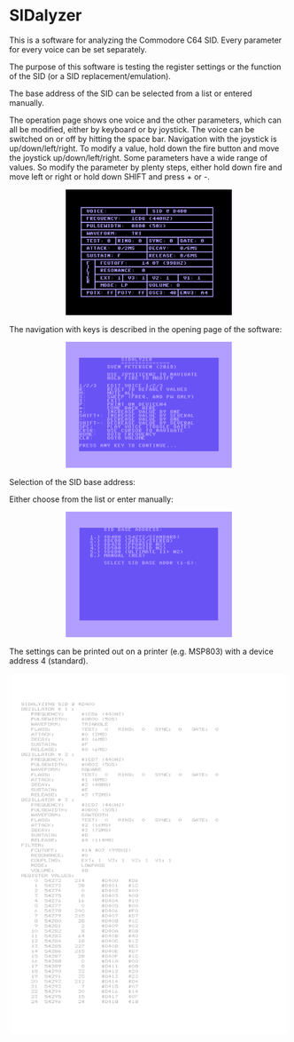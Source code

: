 # SIDalyzer
This is a software for analyzing the Commodore C64 SID. Every parameter for every voice can be set separately.

The purpose of this software is testing the register settings or the function of the SID (or a SID replacement/emulation).

The base address of the SID can be selected from a list or entered manually.

The operation page shows one voice and the other parameters, which can all be modified, either by keyboard 
or by joystick. The voice can be switched on or off by hitting the space bar. Navigation with the joystick 
is up/down/left/right. To modify a value, hold down the fire button and move the joystick up/down/left/right. 
Some parameters have a wide range of values. So modify the parameter by plenty steps, either hold down fire and 
move left or right or hold down SHIFT and press + or -.

<center><img src="https://github.com/svenpetersen1965/SIDalyzer/blob/master/SIDalyzer/v1_0/Screen%20shots/SIDalyzer_v1_0_p03.png" width="300" alt="Screen shot: Navigation"></center>


The navigation with keys is described in the opening page of the software:
<center><img src="https://github.com/svenpetersen1965/SIDalyzer/blob/master/SIDalyzer/v1_0/Screen%20shots/SIDalyzer_v1_0_p01.png" width="300" alt="Screen shot: Navigation"></center>

Selection of the SID base address:

Either choose from the list or enter manually:
<center><img src="https://github.com/svenpetersen1965/SIDalyzer/blob/master/SIDalyzer/v1_0/Screen%20shots/SIDalyzer_v1_0_p02.png" width="300" alt="Screen shot: Navigation"></center>

The settings can be printed out on a printer (e.g. MSP803) with a device address 4 (standard).

<center><img src="https://github.com/svenpetersen1965/SIDalyzer/blob/master/SIDalyzer/v1_0/Screen%20shots/SIDalyzer_v1_0_print_01.png" width="500" alt="Screen shot: Navigation"></center>
